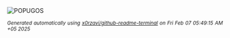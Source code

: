 <div align="justify">
<picture>
    <source media="(prefers-color-scheme: dark)" srcset="https://i.ibb.co/5WfjLLWk/output-gif.gif">
    <source media="(prefers-color-scheme: light)" srcset="https://i.ibb.co/5WfjLLWk/output-gif.gif">
    <img alt="POPUGOS" src="https://i.ibb.co/5WfjLLWk/output-gif.gif">
</picture>

<sub><i>Generated automatically using [x0rzavi/github-readme-terminal](https://github.com/x0rzavi/github-readme-terminal) on Fri Feb 07 05:49:15 AM +05 2025</i></sub>
</div>